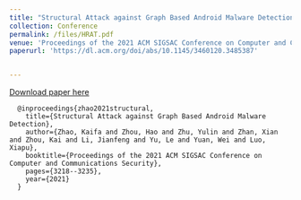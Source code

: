 ```yaml
---
title: "Structural Attack against Graph Based Android Malware Detection"
collection: Conference
permalink: /files/HRAT.pdf
venue: 'Proceedings of the 2021 ACM SIGSAC Conference on Computer and Communications Security (CCS), November 2021'
paperurl: 'https://dl.acm.org/doi/abs/10.1145/3460120.3485387'


---
```


[Download paper here](http://zacharykzhao.github.io/files/HRAT.pdf)

```
  @inproceedings{zhao2021structural,
    title={Structural Attack against Graph Based Android Malware Detection},
    author={Zhao, Kaifa and Zhou, Hao and Zhu, Yulin and Zhan, Xian and Zhou, Kai and Li, Jianfeng and Yu, Le and Yuan, Wei and Luo, Xiapu},
    booktitle={Proceedings of the 2021 ACM SIGSAC Conference on Computer and Communications Security},
    pages={3218--3235},
    year={2021}
  }
```

